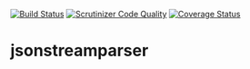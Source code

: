 [![Build Status](https://travis-ci.org/spoehner/jsonstreamparser.svg?branch=master)](https://travis-ci.org/spoehner/jsonstreamparser) [![Scrutinizer Code Quality](https://scrutinizer-ci.com/g/spoehner/jsonstreamparser/badges/quality-score.png?b=master)](https://scrutinizer-ci.com/g/spoehner/jsonstreamparser/?branch=master) [![Coverage Status](https://coveralls.io/repos/github/spoehner/jsonstreamparser/badge.svg?branch=master)](https://coveralls.io/github/spoehner/jsonstreamparser?branch=master)

# jsonstreamparser
